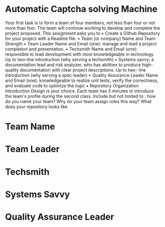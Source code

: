 # Automatic Captcha solving Machine

Your first task is to form a team of four members, not less than four or not more than four. The team will continue working to develop and complete the project proposed.
This assignment asks you to
▪ Create a Github Repository for your project with a Readme file.
• Team (or company) Name and Team Strength
• Team Leader Name and Email (one): manage and lead a project completion and presentation.
• Techsmith Name and Email (one): responsible to lead development with most knowledgeable in technology. Up to two-line introduction (why serving a
techsmith)
• Systems savvy: a documentation lead and risk analyzer, who has abilities to produce high-quality documentation with clear project descriptions. Up to two-
line introduction (why serving a spec leader)
• Quality Assurance Leader Name and Email (one): knowledgeable to realize unit tests, verify the correctness, and evaluate code to optimize the logic
• Repository Organization Introduction
Design is your choice. Each team has 3 minutes to introduce the team's profile during the second class.
Include but not limited to : how do you name your team? Why do your team assign roles this way? What does your repository looks like

# Team Name
  <Enter Team Name>

# Team Leader
  <Enter Team Leader Name>

# Techsmith
  <Enter Techsmith Name>

# Systems Savvy
  <Enter Systems Savvy Name>

# Quality Assurance Leader 
  <Enter QA Lead Name>